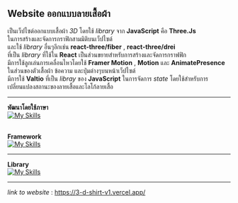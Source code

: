## Website ออกแบบลายเสื้อผ้า
<span>เป็นเว็ปไซต์ออกแบบเสื้อผ้า *3D* โดยใช้ *library* จาก **JavaScript** คือ **Three.Js**</span>
<br />
<span>ในการสร้างและจัดการกราฟิกสามมิติบนเว็ปไซต์</span>
<br />
<span>และใช้ *library* อื่นๆอีกเช่น **react-three/fiber** , **react-three/drei**</span>
<br />
<span>ที่เป็น *library* ที่ใช้ใน **React** เป็นส่วนขยายสำหรับการสร้างและจัดการกราฟฟิก</span>
<br />
<span>มีการใช้ลูกเล่นการเคลื่อนไหวโดยใช้ **Framer Motion** , **Motion** และ **AnimatePresence** ในส่วนของตัวเสื้อผ้า ข้อความ และปุ่มต่างๆบนหน้าเว็ปไซต์</span>
<br />
<span>มีการใช้ **Valtio** ที่เป็น *libray* ของ **JavaScript** ในการจัดการ *state* โดยใช้สำหรับการเปลี่ยนแปลงสถานะของลายเสื้อและโลโก้ลายเสื้อ</span>
<br />
<hr>

**พัฒนาโดยใช้ภาษา**
<br />
[![My Skills](https://skillicons.dev/icons?i=html,css,js)](https://skillicons.dev)
<br />
<br />

**Framework**
<br />
[![My Skills](https://skillicons.dev/icons?i=nextjs,tailwind)](https://skillicons.dev)
<hr>

**Library**
<br />
[![My Skills](https://skillicons.dev/icons?i=react,threejs)](https://skillicons.dev)
<hr>

*link to website* : https://3-d-shirt-v1.vercel.app/
